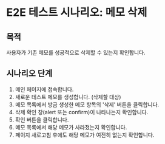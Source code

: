 # E2E 테스트 시나리오: 메모 삭제

## 목적

사용자가 기존 메모를 성공적으로 삭제할 수 있는지 확인합니다.

## 시나리오 단계

1.  메인 페이지에 접속합니다.
2.  새로운 테스트 메모를 생성합니다. (삭제할 대상)
3.  메모 목록에서 방금 생성한 메모 항목의 '삭제' 버튼을 클릭합니다.
4.  삭제 확인 창(alert 또는 confirm)이 나타나는지 확인합니다.
5.  확인 버튼을 클릭합니다.
6.  메모 목록에서 해당 메모가 사라졌는지 확인합니다.
7.  페이지 새로고침 후에도 해당 메모가 여전히 없는지 확인합니다.
